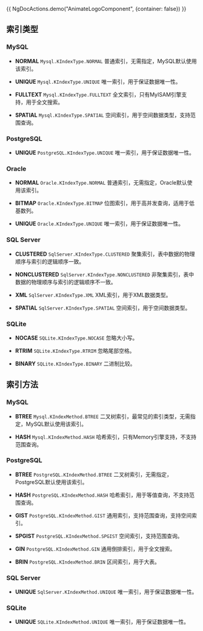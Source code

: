 {{ NgDocActions.demo("AnimateLogoComponent", {container: false}) }}

## 索引类型

### MySQL

- **NORMAL** `Mysql.KIndexType.NORMAL` 普通索引，无需指定，MySQL默认使用该索引。

- **UNIQUE** `Mysql.KIndexType.UNIQUE` 唯一索引，用于保证数据唯一性。

- **FULLTEXT** `Mysql.KIndexType.FULLTEXT` 全文索引，只有MyISAM引擎支持，用于全文搜索。

- **SPATIAL** `Mysql.KIndexType.SPATIAL` 空间索引，用于空间数据类型，支持范围查询。

### PostgreSQL

- **UNIQUE** `PostgreSQL.KIndexType.UNIQUE` 唯一索引，用于保证数据唯一性。

### Oracle

- **NORMAL** `Oracle.KIndexType.NORMAL` 普通索引，无需指定，Oracle默认使用该索引。

- **BITMAP** `Oracle.KIndexType.BITMAP` 位图索引，用于高并发查询，适用于低基数列。

- **UNIQUE** `Oracle.KIndexType.UNIQUE` 唯一索引，用于保证数据唯一性。

### SQL Server

- **CLUSTERED** `SqlServer.KIndexType.CLUSTERED` 聚集索引，表中数据的物理顺序与索引的逻辑顺序一致。

- **NONCLUSTERED** `SqlServer.KIndexType.NONCLUSTERED` 非聚集索引，表中数据的物理顺序与索引的逻辑顺序不一致。

- **XML** `SqlServer.KIndexType.XML` XML索引，用于XML数据类型。

- **SPATIAL** `SqlServer.KIndexType.SPATIAL` 空间索引，用于空间数据类型。

### SQLite

- **NOCASE** `SQLite.KIndexType.NOCASE` 忽略大小写。

- **RTRIM** `SQLite.KIndexType.RTRIM` 忽略尾部空格。

- **BINARY** `SQLite.KIndexType.BINARY` 二进制比较。

## 索引方法

### MySQL

- **BTREE** `Mysql.KIndexMethod.BTREE` 二叉树索引，最常见的索引类型，无需指定，MySQL默认使用该索引。

- **HASH**  `Mysql.KIndexMethod.HASH` 哈希索引，只有Memory引擎支持，不支持范围查询。

### PostgreSQL

- **BTREE** `PostgreSQL.KIndexMethod.BTREE` 二叉树索引，无需指定，PostgreSQL默认使用该索引。

- **HASH** `PostgreSQL.KIndexMethod.HASH` 哈希索引，用于等值查询，不支持范围查询。

- **GIST** `PostgreSQL.KIndexMethod.GIST` 通用索引，支持范围查询，支持空间索引。

- **SPGIST** `PostgreSQL.KIndexMethod.SPGIST` 空间索引，支持范围查询。

- **GIN** `PostgreSQL.KIndexMethod.GIN` 通用倒排索引，用于全文搜索。

- **BRIN** `PostgreSQL.KIndexMethod.BRIN` 区间索引，用于大表。

### SQL Server

- **UNIQUE** `SqlServer.KIndexMethod.UNIQUE` 唯一索引，用于保证数据唯一性。

### SQLite

- **UNIQUE** `SQLite.KIndexMethod.UNIQUE` 唯一索引，用于保证数据唯一性。

